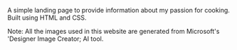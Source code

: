 A simple landing page to provide information about my passion for cooking. Built using HTML and CSS.

Note: All the images used in this website are generated from Microsoft's 'Designer Image Creator; AI tool.
